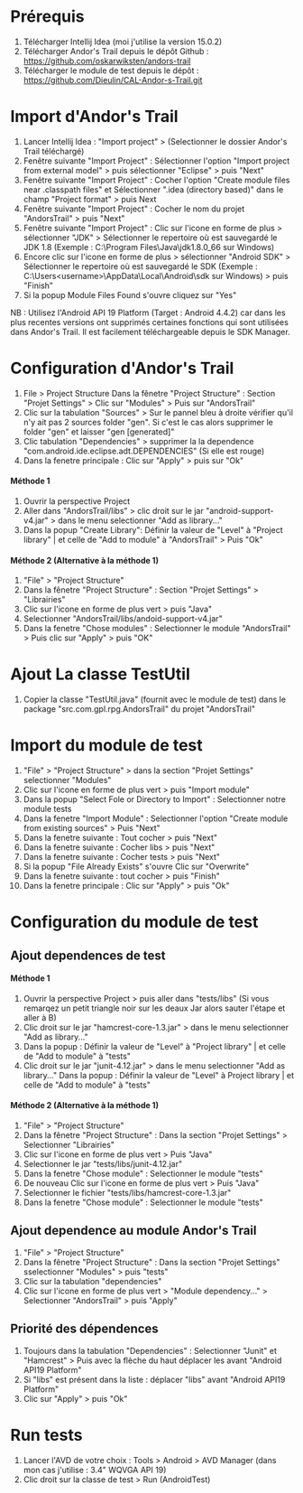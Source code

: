 # Prérequis
1. Télécharger Intellij Idea (moi j'utilise la version 15.0.2)
2. Télécharger Andor's Trail depuis le dépôt Github : https://github.com/oskarwiksten/andors-trail
3. Télécharger le module de test depuis le dépôt : https://github.com/Dieulin/CAL-Andor-s-Trail.git


# Import d'Andor's Trail
1. Lancer Intellij Idea : "Import project" > (Selectionner le dossier Andor's Trail téléchargé)
2. Fenêtre suivante "Import Project" : Sélectionner l'option "Import project from external model" > puis sélectionner "Eclipse" > puis "Next"
3. Fenêtre suivante "Import Project" : Cocher l'option "Create module files near .classpath files" et Sélectionner ".idea (directory based)" dans le champ "Project format" > puis Next
4. Fenêtre suivante "Import Project" : Cocher le nom du projet "AndorsTrail" > puis "Next"
5. Fenêtre suivante "Import Project" : Clic sur l'icone en forme de plus > sélectionner "JDK" > Sélectionner le repertoire où est sauvegardé le JDK 1.8 (Exemple : C:\Program Files\Java\jdk1.8.0_66 sur Windows)
6. Encore clic sur l'icone en forme de plus > sélectionner "Android SDK" > Sélectionner le repertoire où est sauvegardé le SDK (Exemple : C:\Users\<username>\AppData\Local\Android\sdk sur Windows) > puis "Finish"
7. Si la popup Module Files Found s'ouvre cliquez sur "Yes"

NB : Utilisez l'Android API 19 Platform (Target : Android 4.4.2) car dans les plus recentes versions ont supprimés certaines fonctions qui sont utilisées dans Andor's Trail. Il est facilement téléchargeable depuis le SDK Manager.


# Configuration d'Andor's Trail
1. File > Project Structure
Dans la fênetre "Project Structure" : Section "Projet Settings" > Clic sur "Modules" > Puis sur "AndorsTrail"
2. Clic sur la tabulation "Sources" > Sur le pannel bleu à droite vérifier qu'il n'y ait pas 2 sources folder "gen". Si c'est le cas alors supprimer le folder "gen" et laisser "gen [generated]"
3. Clic tabulation "Dependencies" > supprimer la la dependence "com.android.ide.eclipse.adt.DEPENDENCIES" (Si elle est rouge)
4. Dans la fenetre principale : Clic sur "Apply" > puis sur "Ok"

#### Méthode 1

1. Ouvrir la perspective Project
2. Aller dans "AndorsTrail/libs" > clic droit sur le jar "android-support-v4.jar" > dans le menu selectionner "Add as library..."
3. Dans la popup "Create Library": Définir la valeur de "Level" à "Project library" | et celle de "Add to module" à "AndorsTrail" > Puis "Ok"

#### Méthode 2 (Alternative à la méthode 1)

1. "File" > "Project Structure"
2. Dans la fênetre "Project Structure" : Section "Projet Settings" > "Librairies"
3. Clic sur l'icone en forme de plus vert > puis "Java"
4. Selectionner "AndorsTrail/libs/andoid-support-v4.jar"
5. Dans la fenetre "Chose modules" : Selectionner le module "AndorsTrail" > Puis clic sur "Apply" > puis "OK"


# Ajout La classe TestUtil
1. Copier la classe "TestUtil.java" (fournit avec le module de test) dans le package "src.com.gpl.rpg.AndorsTrail" du projet "AndorsTrail"


# Import du module de test
1. "File" > "Project Structure" > dans la section "Projet Settings" selectionner "Modules"
3. Clic sur l'icone en forme de plus vert > puis "Import module"
4. Dans la popup "Select Fole or Directory to Import" : Selectionner notre module tests
5. Dans la fenetre "Import Module" : Selectionner l'option "Create module from existing sources" > Puis "Next"
6. Dans la fenetre suivante : Tout cocher > puis "Next"
7. Dans la fenetre suivante : Cocher libs > puis "Next"
8. Dans la fenetre suivante : Cocher tests > puis "Next"
9. Si la popup "File Already Exists" s'ouvre Clic sur "Overwrite"
10. Dans la fenetre suivante : tout cocher > puis "Finish"
11. Dans la fenetre principale : Clic sur "Apply" > puis "Ok"


# Configuration du module de test
## Ajout dependences de test
#### Méthode 1
1. Ouvrir la perspective Project > puis aller dans "tests/libs" (Si vous remarqez un petit triangle noir sur les deaux Jar alors sauter l'étape et aller à B)
2. Clic droit sur le jar "hamcrest-core-1.3.jar" > dans le menu selectionner "Add as library..."
3. Dans la popup : Définir la valeur de "Level" à "Project library" |  et celle de "Add to module" à "tests"
4. Clic droit sur le jar "junit-4.12.jar" > dans le menu selectionner "Add as library..."
Dans la popup : Définir la valeur de "Level" à Project library | et celle de "Add to module" à "tests"

#### Méthode 2 (Alternative à la méthode 1)
1. "File" > "Project Structure"
2. Dans la fênetre "Project Structure" : Dans la section "Projet Settings" > Selectionner "Librairies"
3. Clic sur l'icone en forme de plus vert > Puis "Java"
4. Selectionner le jar "tests/libs/junit-4.12.jar"
5. Dans la fenetre "Chose module" : Selectionner le module "tests"
6. De nouveau Clic sur l'icone en forme de plus vert > Puis "Java"
7. Selectionner le fichier "tests/libs/hamcrest-core-1.3.jar"
8. Dans la fenetre "Chose module" : Selectionner le module "tests"


## Ajout dependence au module Andor's Trail
1. "File" > "Project Structure"
2. Dans la fênetre "Project Structure" : Dans la section "Projet Settings" sselectionner "Modules" > puis "tests"
3. Clic sur la tabulation "dependencies"
4. Clic sur l'icone en forme de plus vert > "Module dependency..." > Selectionner "AndorsTrail" > puis "Apply"


## Priorité des dépendences
1. Toujours dans la tabulation "Dependencies" : Selectionner "Junit" et "Hamcrest" > Puis avec la flèche du haut déplacer les avant "Android API19 Platform"
  1. Si "libs" est présent dans la liste : déplacer "libs" avant "Android API19 Platform"
3. Clic sur "Apply" > puis "Ok"


# Run tests
1. Lancer l'AVD de votre choix : Tools > Android > AVD Manager (dans mon cas j'utilise : 3.4" WQVGA API 19)
2. Clic droit sur la classe de test > Run (AndroidTest)
